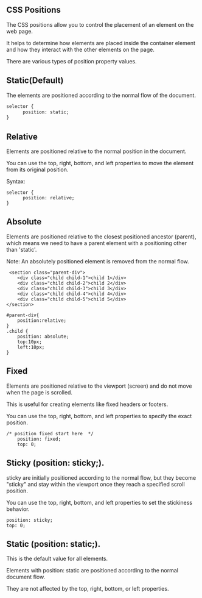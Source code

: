 ## CSS Positions

The CSS positions allow you to control the placement of an element on the web page.

It helps to determine how elements are placed inside the container element and how they interact with the other elements on the page.

There are various types of position property values.

## Static(Default)
The elements are positioned according to the normal flow of the document.

```html
selector {
      position: static;
}
```

## Relative
Elements are positioned relative to the normal position in the document.

You can use the top, right, bottom, and left properties to move the element from its original position.

Syntax:
```
selector {
      position: relative;
}
```

## Absolute
Elements are positioned relative to the closest positioned ancestor (parent), which means we need to have a parent element with a positioning other than 'static'.

Note: An absolutely positioned element is removed from the normal flow.

```
 <section class="parent-div">
    <div class="child child-1">child 1</div>
    <div class="child child-2">child 2</div>
    <div class="child child-3">child 3</div>
    <div class="child child-4">child 4</div>
    <div class="child child-5">child 5</div>
</section>

#parent-div{
    position:relative;
}
.child {
    position: absolute;
    top:10px;
    left:10px;
}

```

## Fixed
Elements are positioned relative to the viewport (screen) and do not move when the page is scrolled.

This is useful for creating elements like fixed headers or footers.

You can use the top, right, bottom, and left properties to specify the exact position.

```
/* position fixed start here  */
    position: fixed;
    top: 0;
```

## Sticky (position: sticky;).

sticky are initially positioned according to the normal flow, but they become "sticky" and stay within the viewport once they reach a specified scroll position.

You can use the top, right, bottom, and left properties to set the stickiness behavior.

```
position: sticky;
top: 0;
```
## Static (position: static;).
This is the default value for all elements.

Elements with position: static are positioned according to the normal document flow.

They are not affected by the top, right, bottom, or left properties.
